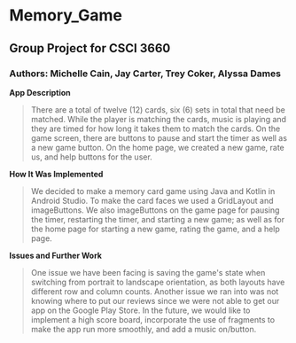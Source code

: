 # Memory_Game
## Group Project for CSCI 3660
### Authors: Michelle Cain, Jay Carter, Trey Coker, Alyssa Dames


**App Description**
>  There are a total of twelve (12) cards, six (6) sets in total that need be matched. While the player is matching the cards, 
music is playing and they are timed for how long it takes them to match the cards. On the game screen, there are buttons to pause and
start the timer as well as a new game button. On the home page, we created a new game, rate us, and help buttons for the user.

**How It Was Implemented**
> We decided to make a memory card game using Java and Kotlin in Android Studio. To make the card faces we used a GridLayout and 
imageButtons. We also imageButtons on the game page for pausing the timer, restarting the timer, and starting a new game; as well 
as for the home page for starting a new game, rating the game, and a help page.

**Issues and Further Work**
> One issue we have been facing is saving the game's state when switching from portrait to landscape orientation, as both layouts 
have different row and column counts. Another issue we ran into was not knowing where to put our reviews since we were not able
to get our app on the Google Play Store. In the future, we would like to implement a high score board, incorporate the use of 
fragments to make the app run more smoothly, and add a music on/button.
